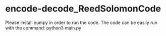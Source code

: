 # encode-decode_ReedSolomonCode

Please install numpy in order to run the code.
The code can be easily run with the command: python3 main.py
